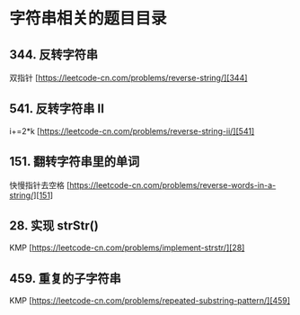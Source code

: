 # 字符串相关的题目目录

## 344. 反转字符串

双指针
[https://leetcode-cn.com/problems/reverse-string/][344]

## 541. 反转字符串 II

i+=2*k
[https://leetcode-cn.com/problems/reverse-string-ii/][541]

## 151. 翻转字符串里的单词

快慢指针去空格
[https://leetcode-cn.com/problems/reverse-words-in-a-string/][151]

## 28. 实现 strStr()

KMP
[https://leetcode-cn.com/problems/implement-strstr/][28]

## 459. 重复的子字符串

KMP
[https://leetcode-cn.com/problems/repeated-substring-pattern/][459]